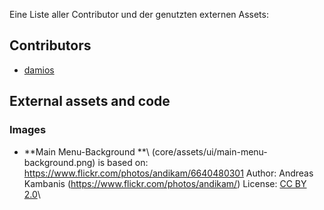 Eine Liste aller Contributor und der genutzten externen Assets:

## Contributors
* [damios](https://github.com/crykn)

## External assets and code
### Images
* **Main Menu-Background **\ (core/assets/ui/main-menu-background.png) is based on:
  https://www.flickr.com/photos/andikam/6640480301
  Author: Andreas Kambanis (https://www.flickr.com/photos/andikam/)
  License: [CC BY 2.0](https://creativecommons.org/licenses/by/2.0/legalcode)\